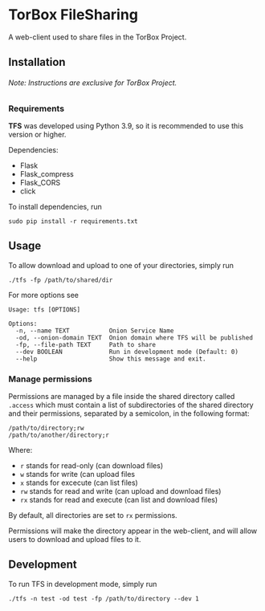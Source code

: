 # TorBox FileSharing
A web-client used to share files in the TorBox Project.

## Installation
###### Note: Instructions are exclusive for TorBox Project.

### Requirements
**TFS** was developed using Python 3.9, so it is recommended to use this version or higher.

Dependencies:
- Flask
- Flask_compress
- Flask_CORS
- click

To install dependencies, run

```sudo pip install -r requirements.txt```

## Usage
To allow download and upload to one of your directories, simply run

```./tfs -fp /path/to/shared/dir```

For more options see

```
Usage: tfs [OPTIONS]

Options:
  -n, --name TEXT           Onion Service Name
  -od, --onion-domain TEXT  Onion domain where TFS will be published
  -fp, --file-path TEXT     Path to share
  --dev BOOLEAN             Run in development mode (Default: 0)
  --help                    Show this message and exit.

```

### Manage permissions

Permissions are managed by a file inside the shared directory called `.access`
which must contain a list of subdirectories of the shared directory and their
permissions, separated by a semicolon, in the following format:

```
/path/to/directory;rw
/path/to/another/directory;r
```

Where:

- `r` stands for read-only (can download files)
- `w` stands for write (can upload files
- `x` stands for excecute (can list files)
- `rw` stands for read and write (can upload and download files)
- `rx` stands for read and execute (can list and download files)

By default, all directories are set to `rx` permissions.

Permissions will make the directory appear in the web-client, and will allow
users to download and upload files to it.

## Development

To run TFS in development mode, simply run

```./tfs -n test -od test -fp /path/to/directory --dev 1```



